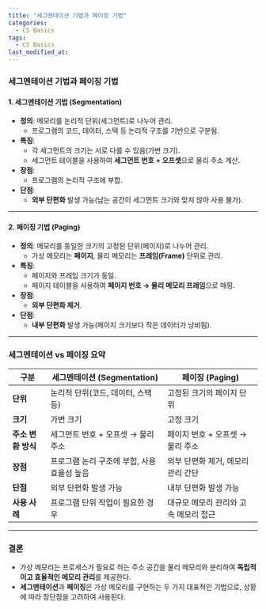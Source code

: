 ```yaml
---
title: "세그멘테이션 기법과 페이징 기법"
categories:
  - CS Basics
tags:
  - CS Basics
last_modified_at: 
---
```


### 세그멘테이션 기법과 페이징 기법

#### 1. **세그멘테이션 기법 (Segmentation)**
- **정의**: 메모리를 논리적 단위(세그먼트)로 나누어 관리.  
  - 프로그램의 코드, 데이터, 스택 등 논리적 구조를 기반으로 구분됨.
- **특징**:
  - 각 세그먼트의 크기는 서로 다를 수 있음(가변 크기).
  - 세그먼트 테이블을 사용하여 **세그먼트 번호 + 오프셋**으로 물리 주소 계산.
- **장점**:
  - 프로그램의 논리적 구조에 부합.
- **단점**:
  - **외부 단편화** 발생 가능(남는 공간이 세그먼트 크기와 맞지 않아 사용 불가).


---

#### 2. **페이징 기법 (Paging)**
- **정의**: 메모리를 동일한 크기의 고정된 단위(페이지)로 나누어 관리.  
  - 가상 메모리는 **페이지**, 물리 메모리는 **프레임(Frame)** 단위로 관리.
- **특징**:
  - 페이지와 프레임 크기가 동일.
  - 페이지 테이블을 사용하여 **페이지 번호 → 물리 메모리 프레임**으로 매핑.
- **장점**:
  - **외부 단편화 제거**.
- **단점**:
  - **내부 단편화** 발생 가능(페이지 크기보다 작은 데이터가 낭비됨).


---

### 세그멘테이션 vs 페이징 요약

| **구분**         | **세그멘테이션 (Segmentation)**           | **페이징 (Paging)**                  |
|-------------------|-------------------------------------------|---------------------------------------|
| **단위**         | 논리적 단위(코드, 데이터, 스택 등)        | 고정된 크기의 페이지 단위             |
| **크기**         | 가변 크기                                 | 고정 크기                            |
| **주소 변환 방식**| 세그먼트 번호 + 오프셋 → 물리 주소        | 페이지 번호 + 오프셋 → 물리 주소      |
| **장점**         | 프로그램 논리 구조에 부합, 사용 효율성 높음| 외부 단편화 제거, 메모리 관리 간단   |
| **단점**         | 외부 단편화 발생 가능                    | 내부 단편화 발생 가능                |
| **사용 사례**     | 프로그램 단위 작업이 필요한 경우         | 대규모 메모리 관리와 고속 메모리 접근|

---

### 결론
- 가상 메모리는 프로세스가 필요로 하는 주소 공간을 물리 메모리와 분리하여 **독립적이고 효율적인 메모리 관리**를 제공한다.
- **세그멘테이션**과 **페이징**은 가상 메모리를 구현하는 두 가지 대표적인 기법으로, 상황에 따라 장단점을 고려하여 사용된다.
